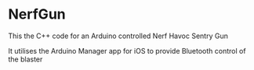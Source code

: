 # NerfGun
This the C++ code for an Arduino controlled Nerf Havoc Sentry Gun

It utilises the Arduino Manager app for iOS to provide Bluetooth control of the blaster
